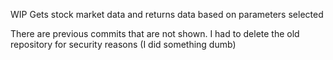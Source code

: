 WIP Gets stock market data and returns data based on parameters selected

There are previous commits that are not shown. I had to delete the old repository for security reasons (I did something dumb)
